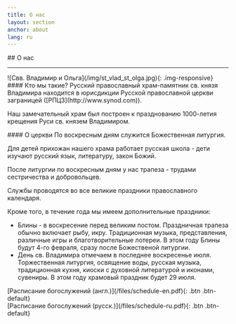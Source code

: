 ```yaml
---
title: О нас
layout: section
anchor: about
lang: ru
---
```

<div class="section-title center" markdown="1">
##  О нас

-----
</div>

<div class="row">
<div class="col-md-4" markdown="1">
![Свв. Владимир и Ольга](/img/st_vlad_st_olga.jpg){: .img-responsive}
</div>

<div class="col-md-4 text-left" markdown="1">
#### Кто мы такие?
Русский православный храм-памятник св. князя Владимира находится в юрисдикции Русской православной церкви
заграницей ([РПЦЗ](http://www.synod.com)).

Наш замечательный храм был построен к празднованию 1000-летия крещения Руси св. князем Владимиром.
</div>

<div class="col-md-4 text-left checklist" markdown="1">
#### О церкви
По воскресным дням служится Божественная литургия.

Для детей прихожан нашего храма работает русская школа - дети изучают русский язык, литературу,
закон Божий.

После литургии по воскресным дням у нас трапеза - трудами сестричества и добровольцев.

Службы проводятся во все великие праздники православного календаря.

Кроме того, в течение года мы имеем дополнительные праздники:
* Блины - в воскресение перед великим постом. Праздничная трапеза обычно включает рыбу, икру.
  Традиционная музыка, представления, различные игры и благотворительные лотереи.
  В этом году Блины будут 4-го февраля, сразу после Божественой литургии.
* День св. Владимира отмечаем в последнее воскресенье июля. Торжественная литургия,
  освящение воды, русская музыка, традиционная кухня, киоски с духовной литературой и иконами, сувениры.
  В этом году храмовый праздник будет 29 июля.
</div>
</div>

<div class="space"></div>
<!-- <div class="section-title center" markdown="1">
##  Service Schedule

-----
</div> -->

<div class="row">
<div class="col-md-4 col-md-offset-2 text-center center" markdown="1">
[Расписание богослужений (англ.)](/files/schedule-en.pdf){: .btn .btn-default}
</div>
<div class="col-md-4 text-center center" markdown="1">
[Расписание богослужений (русск.)](/files/schedule-ru.pdf){: .btn .btn-default}
</div>
</div>
